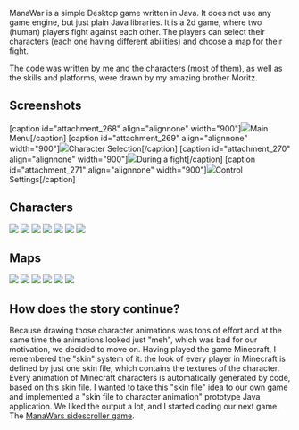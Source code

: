 ManaWar is a simple Desktop game written in Java.
It does not use any game engine, but just plain Java libraries.
It is a 2d game, where two (human) players fight against each other.
The players can select their characters (each one having different abilities) and choose a map for their fight.

The code was written by me and the characters (most of them), as well as the skills and platforms, were drawn by my amazing brother Moritz.

## Screenshots

[caption id="attachment_268" align="alignnone" width="900"][![](/src/assets/articles/manawar/mw_menu.png)](https://logende.org/wp-content/uploads/2021/01/mw_menu.png)Main Menu[/caption]
[caption id="attachment_269" align="alignnone" width="900"][![](/src/assets/articles/manawar/mw_character_selection.png)](https://logende.org/wp-content/uploads/2021/01/mw_player_selection.png)Character Selection[/caption]
[caption id="attachment_270" align="alignnone" width="900"][![](/src/assets/articles/manawar/mw_fight.png)](https://logende.org/wp-content/uploads/2021/01/mw_ingame.png)During a fight[/caption]
[caption id="attachment_271" align="alignnone" width="900"][![](/src/assets/articles/manawar/mw_controls.png)](https://logende.org/wp-content/uploads/2021/01/settings.png)Control Settings[/caption]

## Characters

[![](/src/assets/articles/manawar/mw_char_1.png)](https://logende.org/wp-content/uploads/2021/01/shadow_char.png) 
[![](/src/assets/articles/manawar/mw_char_2.png)](https://logende.org/wp-content/uploads/2021/01/souleater_char.png) 
[![](/src/assets/articles/manawar/mw_char_3.png)](https://logende.org/wp-content/uploads/2021/01/troll_char.png)
[![](/src/assets/articles/manawar/mw_char_4.png)](https://logende.org/wp-content/uploads/2021/01/zrughie_char.png) 
[![](/src/assets/articles/manawar/mw_char_5.png)](https://logende.org/wp-content/uploads/2021/01/assassine_char.png) 
[![](/src/assets/articles/manawar/mw_char_6.png)](https://logende.org/wp-content/uploads/2021/01/blueassassine_char.png)
[![](/src/assets/articles/manawar/mw_char_7.png)](https://logende.org/wp-content/uploads/2021/01/flamos_char.png)

## Maps

[![](/src/assets/articles/manawar/mw_map_1.png)](https://logende.org/wp-content/uploads/2021/01/stony_preview.png) 
[![](/src/assets/articles/manawar/mw_map_2.png)](https://logende.org/wp-content/uploads/2021/01/wood1_preview.png) 
[![](/src/assets/articles/manawar/mw_map_3.png)](https://logende.org/wp-content/uploads/2021/01/wood2_preview.png)
[![](/src/assets/articles/manawar/mw_map_4.png)](https://logende.org/wp-content/uploads/2021/01/classic_preview.png) 
[![](/src/assets/articles/manawar/mw_map_5.png)](https://logende.org/wp-content/uploads/2021/01/empty_preview.png) 
[![](/src/assets/articles/manawar/mw_map_6.png)](https://logende.org/wp-content/uploads/2021/01/stonebig_preview.png)

## How does the story continue?

Because drawing those character animations was tons of effort and at the same time the animations looked just "meh", which was bad for our motivation, we decided to move on.
Having played the game Minecraft, I remembered the "skin" system of it: the look of every player in Minecraft is defined by just one skin file, which contains the textures of the character.
Every animation of Minecraft characters is automatically generated by code, based on this skin file.
I wanted to take this "skin file" idea to our own game and implemented a "skin file to character animation" prototype Java application.
We liked the output a lot, and I started coding our next game. 
The [ManaWars sidescroller game](https://logende.org/portfolio-archive/manawars-sidescroller-cross-platform/).